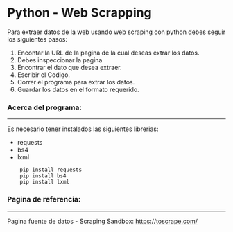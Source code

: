 # Python - Web Scrapping
Para extraer datos de la web usando web scraping con python debes seguir los siguientes
pasos:

1. Encontar la URL de la pagina de la cual deseas extrar los datos.
2. Debes inspeccionar la pagina
3. Encontrar el dato que desea extraer.
4. Escribir el Codigo.
5. Correr el programa para extrar los datos.
6. Guardar los datos en el formato requerido.

### Acerca del programa:
***
Es necesario tener instalados las siguientes librerias: 

- requests
- bs4
- lxml

````
    pip install requests
    pip install bs4
    pip install lxml
````

### Pagina de referencia:
***
Pagina fuente de datos - Scraping Sandbox:  https://toscrape.com/





